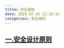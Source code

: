 ```yaml
---
title: 安全基础
date: 2020-07-16 11:18:31
categories: 安全编码
---
```


## [一.安全设计原则](https://www.jianshu.com/p/3b427b04f837)

